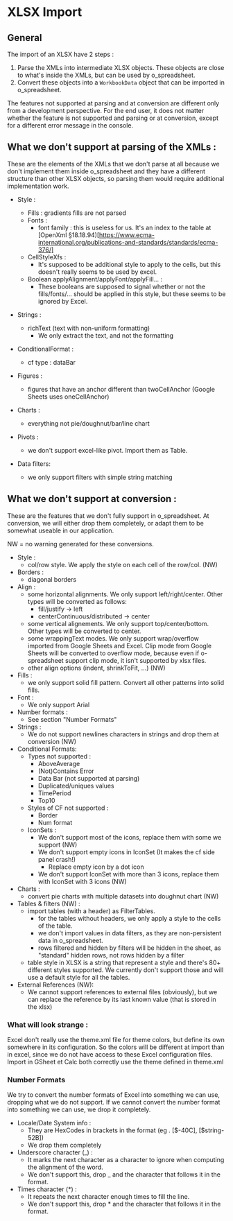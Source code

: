 # XLSX Import

## General

The import of an XLSX have 2 steps :

1.  Parse the XMLs into intermediate XLSX objects. These objects are close to what's inside the XMLs, but can be used by o_spreadsheet.
2.  Convert these objects into a `WorkbookData` object that can be imported in o_spreadsheet.

The features not supported at parsing and at conversion are different only from a development perspective. For the end user, it does not matter whether the feature is not supported and parsing or at conversion, except for a different error message in the console.

## What we don't support at parsing of the XMLs :

These are the elements of the XMLs that we don't parse at all because we don't implement them inside o_spreadsheet and they have a different structure than other XLSX objects, so parsing them would require additional implementation work.

- Style :

  - Fills : gradients fills are not parsed
  - Fonts :
    - font family : this is useless for us. It's an index to the table at [OpenXml §18.18.94)[https://www.ecma-international.org/publications-and-standards/standards/ecma-376/]
  - CellStyleXfs :
    - It's supposed to be additional style to apply to the cells, but this doesn't really seems to be used by excel.
  - Boolean applyAlignment/applyFont/applyFill... :
    - These booleans are supposed to signal whether or not the fills/fonts/... should be applied in this style, but these seems to be ignored by Excel.

- Strings :

  - richText (text with non-uniform formatting)
    - We only extract the text, and not the formatting

- ConditionalFormat :

  - cf type : dataBar

- Figures :

  - figures that have an anchor different than twoCellAnchor (Google Sheets uses oneCellAnchor)

- Charts :

  - everything not pie/doughnut/bar/line chart

- Pivots :

  - we don't support excel-like pivot. Import them as Table.

- Data filters:
  - we only support filters with simple string matching

## What we don't support at conversion :

These are the features that we don't fully support in o_spreadsheet. At conversion, we will either drop them completely, or adapt them to be somewhat useable in our application.

NW = no warning generated for these conversions.

- Style :
  - col/row style. We apply the style on each cell of the row/col. (NW)
- Borders :
  - diagonal borders
- Align :
  - some horizontal alignments. We only support left/right/center. Other types will be converted as follows:
    - fill/justify -> left
    - centerContinuous/distributed -> center
  - some vertical alignements. We only support top/center/bottom. Other types will be converted to center.
  - some wrappingText modes. We only support wrap/overflow imported from Google Sheets and Excel. Clip mode from Google Sheets will be converted to overflow mode, because even if o-spreadsheet support clip mode, it isn't supported by xlsx files.
  - other align options (indent, shrinkToFit, ...) (NW)
- Fills :
  - we only support solid fill pattern. Convert all other patterns into solid fills.
- Font :
  - We only support Arial
- Number formats :
  - See section "Number Formats"
- Strings :
  - We do not support newlines characters in strings and drop them at conversion (NW)
- Conditional Formats:
  - Types not supported :
    - AboveAverage
    - (Not)Contains Error
    - Data Bar (not supported at parsing)
    - Duplicated/uniques values
    - TimePeriod
    - Top10
  - Styles of CF not supported :
    - Border
    - Num format
  - IconSets :
    - We don't support most of the icons, replace them with some we support (NW)
    - We don't support empty icons in IconSet (It makes the cf side panel crash!)
      - Replace empty icon by a dot icon
    - We don't support IconSet with more than 3 icons, replace them with IconSet with 3 icons (NW)
- Charts :
  - convert pie charts with multiple datasets into doughnut chart (NW)
- Tables & filters (NW) :
  - import tables (with a header) as FilterTables.
    - for the tables without headers, we only apply a style to the cells of the table.
    - we don't import values in data filters, as they are non-persistent data in o_spreadsheet.
    - rows filtered and hidden by filters will be hidden in the sheet, as "standard" hidden rows, not rows hidden by a filter
  - table style in XLSX is a string that represent a style and there's 80+ different styles supported. We currently don't support those and
    will use a default style for all the tables.
- External References (NW):
  - We cannot support references to external files (obviously), but we can replace the reference by its last known value (that is stored in the xlsx)

### What will look strange :

Excel don't really use the theme.xml file for theme colors, but define its own somewhere in its configuration. So the colors will be different at import than in excel, since we do not have access to these Excel configuration files. Import in GSheet et Calc both correctly use the theme defined in theme.xml

### Number Formats

We try to convert the number formats of Excel into something we can use, dropping what we do not support.
If we cannot convert the number format into something we can use, we drop it completely.

- Locale/Date System info :
  - They are HexCodes in brackets in the format (eg . [\$-40C], [\$string-52B])
  - We drop them completely
- Underscore character (\_) :
  - It marks the next character as a character to ignore when computing the alignment of the word.
  - We don't support this, drop \_ and the character that follows it in the format.
- Times character (\*) :
  - It repeats the next character enough times to fill the line.
  - We don't support this, drop \* and the character that follows it in the format.
